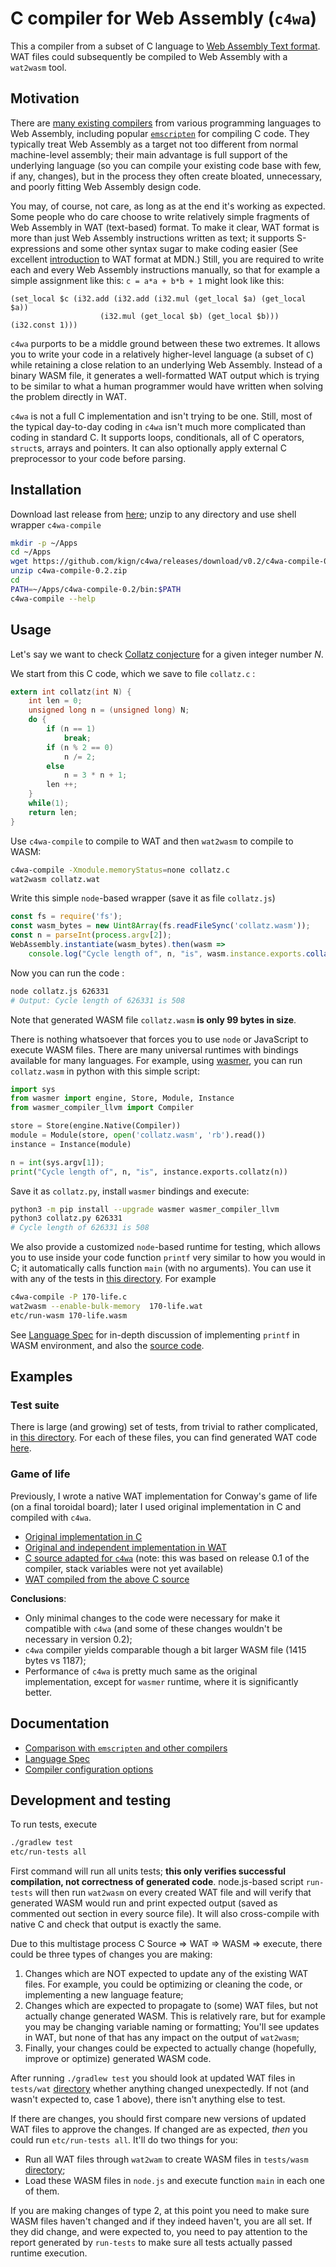 # C compiler for Web Assembly (`c4wa`)

This a compiler from a subset of C language to
[Web Assembly Text format](https://developer.mozilla.org/en-US/docs/WebAssembly/Understanding_the_text_format).
WAT files could subsequently be compiled to Web Assembly with a `wat2wasm` tool.

## Motivation

There are [many existing compilers](https://github.com/appcypher/awesome-wasm-langs)
from various programming languages to Web Assembly, including popular
[`emscripten`](https://github.com/emscripten-core/emscripten) for compiling C code. They typically treat
Web Assembly as a target not too different from normal machine-level assembly; their main advantage is
full support of the underlying language (so you can compile your existing code base with few, if any, changes),
but in the process they often create bloated, unnecessary, and poorly fitting Web Assembly design code.

You may, of course, not care, as long as at the end it's working as expected. Some people who do care
choose to write relatively simple fragments of Web Assembly in WAT (text-based) format. To make it clear,
WAT format is more than just Web Assembly instructions written as text; it supports S-expressions and
some other syntax sugar to make coding easier (See
excellent [introduction](https://developer.mozilla.org/en-US/docs/WebAssembly/Understanding_the_text_format)
to WAT format at MDN.) Still, you are required to write each and every Web Assembly instructions manually, 
so that for example a simple assignment like this: `c = a*a + b*b + 1` might look like this: 
 
```wat
(set_local $c (i32.add (i32.add (i32.mul (get_local $a) (get_local $a)) 
                    (i32.mul (get_local $b) (get_local $b))) (i32.const 1)))
```

`c4wa` purports to be a middle ground between these two extremes. It allows you to write your code in a 
relatively higher-level language (a subset of `C`) while retaining a close relation to an underlying
Web Assembly. Instead of a binary WASM file, it generates a well-formatted WAT output 
which is trying to be similar to what a human programmer would have written when solving the problem directly in WAT.

`c4wa` is not a full C implementation and isn't trying to be one. Still, most of the typical day-to-day
coding in `c4wa` isn't much more complicated than coding in standard C. It supports loops, conditionals,
all of C operators, `struct`s, arrays and pointers. It can also optionally apply external C preprocessor to your code
before parsing.  

## Installation

Download last release from [here](https://github.com/kign/c4wa/releases/); unzip to any directory
and use shell wrapper `c4wa-compile` 

```bash
mkdir -p ~/Apps
cd ~/Apps
wget https://github.com/kign/c4wa/releases/download/v0.2/c4wa-compile-0.2.zip
unzip c4wa-compile-0.2.zip
cd
PATH=~/Apps/c4wa-compile-0.2/bin:$PATH
c4wa-compile --help
```

## Usage

Let's say we want to check [Collatz conjecture](https://en.wikipedia.org/wiki/Collatz_conjecture) for a 
given integer number _N_.

We start from this C code, which we save to file `collatz.c` :

```c
extern int collatz(int N) {
    int len = 0;
    unsigned long n = (unsigned long) N;
    do {
        if (n == 1)
            break;
        if (n % 2 == 0)
            n /= 2;
        else
            n = 3 * n + 1;
        len ++;
    }
    while(1);
    return len;
}
```

Use `c4wa-compile` to compile to WAT and then `wat2wasm` to compile to WASM:

```bash
c4wa-compile -Xmodule.memoryStatus=none collatz.c
wat2wasm collatz.wat
```

Write this simple `node`-based wrapper (save it as file `collatz.js`)

```javascript
const fs = require('fs');
const wasm_bytes = new Uint8Array(fs.readFileSync('collatz.wasm'));
const n = parseInt(process.argv[2]);
WebAssembly.instantiate(wasm_bytes).then(wasm =>
    console.log("Cycle length of", n, "is", wasm.instance.exports.collatz (n)))
```

Now you can run the code :

```bash
node collatz.js 626331
# Output: Cycle length of 626331 is 508
```

Note that generated WASM file `collatz.wasm` **is only 99 bytes in size**.

There is nothing whatsoever that forces you to use `node` or JavaScript to execute WASM files.
There are many universal runtimes with bindings available for many languages. For example, 
using [wasmer](https://wasmer.io/), you can run `collatz.wasm` in python with this simple
script:

```python
import sys
from wasmer import engine, Store, Module, Instance
from wasmer_compiler_llvm import Compiler

store = Store(engine.Native(Compiler))
module = Module(store, open('collatz.wasm', 'rb').read())
instance = Instance(module)

n = int(sys.argv[1]);
print("Cycle length of", n, "is", instance.exports.collatz(n))
```

Save it as `collatz.py`, install `wasmer` bindings and execute:

```bash
python3 -m pip install --upgrade wasmer wasmer_compiler_llvm
python3 collatz.py 626331
# Cycle length of 626331 is 508
```

We also provide a customized `node`-based runtime for testing, which allows you to use inside your code
function `printf` very similar to how you would in C; it automatically calls function `main` (with no arguments).
You can use it with any of the tests in [this directory](https://github.com/kign/c4wa/tree/master/src/test/resources/c). 
For example

```bash
c4wa-compile -P 170-life.c
wat2wasm --enable-bulk-memory  170-life.wat
etc/run-wasm 170-life.wasm
```

See [Language Spec](https://github.com/kign/c4wa/blob/master/etc/doc/language.md) 
for in-depth discussion of implementing `printf` in WASM environment, 
and also the [source code](https://github.com/kign/c4wa/blob/master/etc/wasm-printf.js).

## Examples

### Test suite

There is large (and growing) set of tests, from trivial to rather complicated, in 
[this directory](https://github.com/kign/c4wa/tree/master/src/test/resources/c).
For each of these files, you can find generated WAT code [here](https://github.com/kign/c4wa/tree/master/tests/wat).

### Game of life

Previously, I wrote a native WAT implementation for Conway's game of life (on a final toroidal board); 
later I used original implementation in C and compiled with `c4wa`.

  * [Original implementation in C](https://github.com/kign/life/blob/master/lib/lifestep.c)
  * [Original and independent implementation in WAT](https://github.com/kign/life/blob/master/wasm/life.wat)
  * [C source adapted for `c4wa`](https://github.com/kign/life/blob/master/wasm/life-wasm.c) (note: this was based on release 0.1 of the compiler, stack variables were not yet available)
  * [WAT compiled from the above C source](https://github.com/kign/life/blob/master/wasm/life-wasm.wat)

**Conclusions**:

  * Only minimal changes to the code were necessary for make it compatible with `c4wa` (and some of these changes wouldn't be necessary in version 0.2);
  * `c4wa` compiler yields comparable though a bit larger WASM file (1415 bytes vs 1187);
  * Performance of `c4wa` is pretty much same as the original implementation, except for `wasmer` runtime,
    where it is significantly better.

## Documentation

 * [Comparison with `emscripten` and other compilers](https://github.com/kign/c4wa/blob/master/etc/doc/comparison.md)
 * [Language Spec](https://github.com/kign/c4wa/blob/master/etc/doc/language.md)
 * [Compiler configuration options](https://github.com/kign/c4wa/blob/master/etc/doc/properties.md)

## Development and testing

To run tests, execute

```bash
./gradlew test
etc/run-tests all
```

First command will run all units tests; **this only verifies successful compilation, not correctness of generated code**.
node.js-based script `run-tests` will then run `wat2wasm` on every created WAT file and will verify that 
generated WASM would run and print expected output (saved as commented out section in every source file).
It will also cross-compile with native C and check that output is exactly the same.

Due to this multistage process C Source => WAT => WASM => execute, there could be three types of changes you are
making:

  1. Changes which are NOT expected to update any of the existing WAT files. For example, you could 
     be optimizing or cleaning the code, or implementing a new language feature;
  2. Changes which are expected to propagate to (some) WAT files, but not actually change generated WASM. 
     This is relatively rare, but for example you may be changing variable naming or formatting;
     You'll see updates in WAT, but none of that has any impact on the output of `wat2wasm`;
  3. Finally, your changes could be expected to actually change (hopefully, improve or optimize) generated WASM code.

After running `./gradlew test` you should look at updated WAT files in 
`tests/wat` [directory](https://github.com/kign/c4wa/tree/master/tests/wat) whether anything changed unexpectedly.
If not (and wasn't expected to, case 1 above), there isn't anything else to test.

If there are changes, you should first compare new versions of updated WAT files to approve the changes.
If changed are as expected, _then_ you could run `etc/run-tests all`. It'll do two things for you:

  * Run all WAT files through `wat2wam` to create WASM files in 
    `tests/wasm` [directory](https://github.com/kign/c4wa/tree/master/tests/wasm);
  * Load these WASM files in `node.js` and execute function `main` in each one of them.

If you are making changes of type 2, at this point you need to make sure WASM files haven't changed and 
if they indeed haven't, you are all set. If they did change, and were expected to, you need to pay attention
to the report generated by `run-tests` to make sure all tests actually passed runtime execution.


